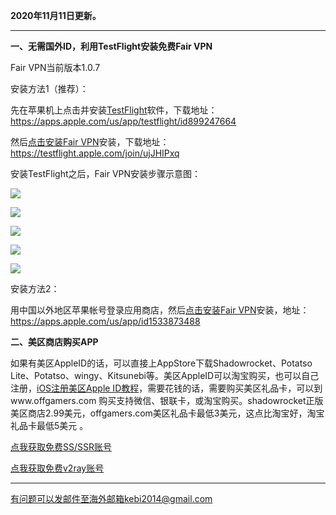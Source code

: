 **2020年11月11日更新。**

***

**一、无需国外ID，利用TestFlight安装免费Fair VPN**

Fair VPN当前版本1.0.7

安装方法1（推荐）：

先在苹果机上点击并安装[TestFlight](https://apps.apple.com/us/app/testflight/id899247664)软件，下载地址：https://apps.apple.com/us/app/testflight/id899247664

然后[点击安装Fair VPN](https://testflight.apple.com/join/ujJHIPxq)安装，下载地址：https://testflight.apple.com/join/ujJHIPxq

安装TestFlight之后，Fair VPN安装步骤示意图：

![](https://cdn.jsdelivr.net/gh/Alvin9999/pac2/fairvpn1.jpg)

![](https://cdn.jsdelivr.net/gh/Alvin9999/pac2/fairvpn2.jpg)

![](https://cdn.jsdelivr.net/gh/Alvin9999/pac2/fairvpn3.jpg)

![](https://cdn.jsdelivr.net/gh/Alvin9999/pac2/fairvpn4.jpg)

![](https://cdn.jsdelivr.net/gh/Alvin9999/pac2/fairvpn5.jpg)

安装方法2：

用中国以外地区苹果帐号登录应用商店，然后[点击安装Fair VPN](https://apps.apple.com/us/app/id1533873488)安装，地址：https://apps.apple.com/us/app/id1533873488


**二、美区商店购买APP**

如果有美区AppleID的话，可以直接上AppStore下载Shadowrocket、Potatso Lite、Potatso、wingy、Kitsunebi等。美区AppleID可以淘宝购买，也可以自己注册，[iOS注册美区Apple ID教程](https://github.com/Alvin9999/new-pac/wiki/iOS%E6%B3%A8%E5%86%8C%E7%BE%8E%E5%8C%BAApple-ID%E6%95%99%E7%A8%8B)，需要花钱的话，需要购买美区礼品卡，可以到www.offgamers.com 购买支持微信、银联卡，或淘宝购买。shadowrocket正版美区商店2.99美元，offgamers.com美区礼品卡最低3美元，这点比淘宝好，淘宝礼品卡最低5美元 。


[点我获取免费SS/SSR账号](https://github.com/Alvin9999/new-pac/wiki/ss%E5%85%8D%E8%B4%B9%E8%B4%A6%E5%8F%B7)

[点我获取免费v2ray账号](https://github.com/Alvin9999/new-pac/wiki/v2ray%E5%85%8D%E8%B4%B9%E8%B4%A6%E5%8F%B7)



***


有问题可以发邮件至海外邮箱kebi2014@gmail.com

